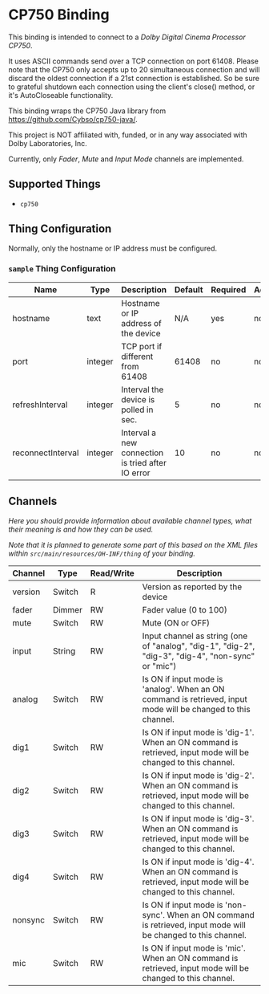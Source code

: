 # CP750 Binding

This binding is intended to connect to a _Dolby Digital Cinema Processor CP750_.

It uses ASCII commands send over a TCP connection on port 61408. Please note that the CP750 only accepts up to 20 simultaneous connection and will discard the oldest connection if a 21st connection is established. So be sure to grateful shutdown each connection using the client's close() method, or it's AutoCloseable functionality.

This binding wraps the CP750 Java library from https://github.com/Cybso/cp750-java/.

This project is NOT affiliated with, funded, or in any way associated with Dolby Laboratories, Inc.

Currently, only _Fader_, _Mute_ and _Input Mode_ channels are implemented.

## Supported Things

- `cp750` 

## Thing Configuration

Normally, only the hostname or IP address must be configured.

### `sample` Thing Configuration

| Name              | Type    | Description                                       | Default | Required | Advanced |
|-------------------|---------|---------------------------------------------------|---------|----------|----------|
| hostname          | text    | Hostname or IP address of the device              | N/A     | yes      | no       |
| port              | integer | TCP port if different from 61408                  | 61408   | no       | no       |
| refreshInterval   | integer | Interval the device is polled in sec.             | 5       | no       | no       |
| reconnectInterval | integer | Interval a new connection is tried after IO error | 10      | no       | no       |

## Channels

_Here you should provide information about available channel types, what their meaning is and how they can be used._

_Note that it is planned to generate some part of this based on the XML files within ```src/main/resources/OH-INF/thing``` of your binding._

| Channel | Type   | Read/Write | Description                                                                                                     |
|---------|--------|------------|-----------------------------------------------------------------------------------------------------------------|
| version | Switch | R          | Version as reported by the device                                                                               |
| fader   | Dimmer | RW         | Fader value (0 to 100)                                                                                          | 
| mute    | Switch | RW         | Mute (ON or OFF)                                                                                                |
| input   | String | RW         | Input channel as string (one of "analog", "dig-1", "dig-2", "dig-3", "dig-4", "non-sync" or "mic")              |
| analog  | Switch | RW         | Is ON if input mode is 'analog'. When an ON command is retrieved, input mode will be changed to this channel.   |
| dig1    | Switch | RW         | Is ON if input mode is 'dig-1'. When an ON command is retrieved, input mode will be changed to this channel.    |
| dig2    | Switch | RW         | Is ON if input mode is 'dig-2'. When an ON command is retrieved, input mode will be changed to this channel.    |
| dig3    | Switch | RW         | Is ON if input mode is 'dig-3'. When an ON command is retrieved, input mode will be changed to this channel.    |
| dig4    | Switch | RW         | Is ON if input mode is 'dig-4'. When an ON command is retrieved, input mode will be changed to this channel.    |
| nonsync | Switch | RW         | Is ON if input mode is 'non-sync'. When an ON command is retrieved, input mode will be changed to this channel. |
| mic     | Switch | RW         | Is ON if input mode is 'mic'. When an ON command is retrieved, input mode will be changed to this channel.      |
